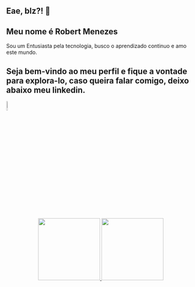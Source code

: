 ## Eae, blz?! 🤟

## Meu nome é Robert Menezes

Sou um Entusiasta pela tecnologia, busco o aprendizado continuo e amo este mundo.

## Seja bem-vindo ao meu perfil e fique a vontade para explora-lo, caso queira falar comigo, deixo abaixo meu linkedin.

<div>
<a href="https://www.linkedin.com/in/robertmenezesti" target="_blank"><img src="https://cdn.jsdelivr.net/gh/devicons/devicon/icons/linkedin/linkedin-original-wordmark.svg" alt='LinkedIn' width="8%"></a>
</div>

<div align="center">
  <a href="https://github.com/robertmenezesdev">
  <img height="165em" src="https://github-readme-stats.vercel.app/api?username=robertmenezesdev&show_icons=true&theme=dracula&include_all_commits=true&count_private=true"/>
  <img height="165em" src="https://github-readme-stats.vercel.app/api/top-langs/?username=robertmenezesdev&layout=compact&langs_count=7&theme=dracula"/>
</div>
